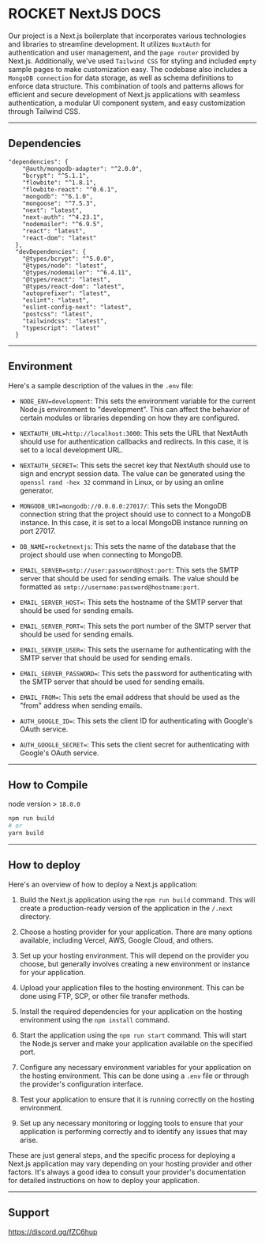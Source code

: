# ROCKET NextJS DOCS

Our project is a Next.js boilerplate that incorporates various technologies and libraries to streamline development. It utilizes `NuxtAuth` for authentication and user management, and the `page router` provided by Next.js. Additionally, we've used `Tailwind CSS` for styling and included `empty` sample pages to make customization easy. The codebase also includes a `MongoDB connection` for data storage, as well as schema definitions to enforce data structure. This combination of tools and patterns allows for efficient and secure development of Next.js applications with seamless authentication, a modular UI component system, and easy customization through Tailwind CSS.

---

## Dependencies 

```
"dependencies": {
    "@auth/mongodb-adapter": "^2.0.0",
    "bcrypt": "^5.1.1",
    "flowbite": "^1.8.1",
    "flowbite-react": "^0.6.1",
    "mongodb": "^6.1.0",
    "mongoose": "^7.5.3",
    "next": "latest",
    "next-auth": "^4.23.1",
    "nodemailer": "^6.9.5",
    "react": "latest",
    "react-dom": "latest"
  },
  "devDependencies": {
    "@types/bcrypt": "^5.0.0",
    "@types/node": "latest",
    "@types/nodemailer": "^6.4.11",
    "@types/react": "latest",
    "@types/react-dom": "latest",
    "autoprefixer": "latest",
    "eslint": "latest",
    "eslint-config-next": "latest",
    "postcss": "latest",
    "tailwindcss": "latest",
    "typescript": "latest"
  }
```
---

## Environment 

Here's a sample description of the values in the `.env` file:

- `NODE_ENV=development`: This sets the environment variable for the current Node.js environment to "development". This can affect the behavior of certain modules or libraries depending on how they are configured.

- `NEXTAUTH_URL=http://localhost:3000`: This sets the URL that NextAuth should use for authentication callbacks and redirects. In this case, it is set to a local development URL.

- `NEXTAUTH_SECRET=`: This sets the secret key that NextAuth should use to sign and encrypt session data. The value can be generated using the `openssl rand -hex 32` command in Linux, or by using an online generator.

- `MONGODB_URI=mongodb://0.0.0.0:27017/`: This sets the MongoDB connection string that the project should use to connect to a MongoDB instance. In this case, it is set to a local MongoDB instance running on port 27017.

- `DB_NAME=rocketnextjs`: This sets the name of the database that the project should use when connecting to MongoDB.

- `EMAIL_SERVER=smtp://user:password@host:port`: This sets the SMTP server that should be used for sending emails. The value should be formatted as `smtp://username:password@hostname:port`.

- `EMAIL_SERVER_HOST=`: This sets the hostname of the SMTP server that should be used for sending emails.

- `EMAIL_SERVER_PORT=`: This sets the port number of the SMTP server that should be used for sending emails.

- `EMAIL_SERVER_USER=`: This sets the username for authenticating with the SMTP server that should be used for sending emails.

- `EMAIL_SERVER_PASSWORD=`: This sets the password for authenticating with the SMTP server that should be used for sending emails.

- `EMAIL_FROM=`: This sets the email address that should be used as the "from" address when sending emails.

- `AUTH_GOOGLE_ID=`: This sets the client ID for authenticating with Google's OAuth service.

- `AUTH_GOOGLE_SECRET=`: This sets the client secret for authenticating with Google's OAuth service.

---

## How to Compile 

node version > `18.0.0`

```bash
npm run build
# or
yarn build
```
---

## How to deploy 

Here's an overview of how to deploy a Next.js application:

1. Build the Next.js application using the `npm run build` command. This will create a production-ready version of the application in the `/.next` directory.

2. Choose a hosting provider for your application. There are many options available, including Vercel, AWS, Google Cloud, and others.

3. Set up your hosting environment. This will depend on the provider you choose, but generally involves creating a new environment or instance for your application.

4. Upload your application files to the hosting environment. This can be done using FTP, SCP, or other file transfer methods.

5. Install the required dependencies for your application on the hosting environment using the `npm install` command.

6. Start the application using the `npm run start` command. This will start the Node.js server and make your application available on the specified port.

7. Configure any necessary environment variables for your application on the hosting environment. This can be done using a `.env` file or through the provider's configuration interface.

8. Test your application to ensure that it is running correctly on the hosting environment.

9. Set up any necessary monitoring or logging tools to ensure that your application is performing correctly and to identify any issues that may arise.

These are just general steps, and the specific process for deploying a Next.js application may vary depending on your hosting provider and other factors. It's always a good idea to consult your provider's documentation for detailed instructions on how to deploy your application.

---

## Support 

https://discord.gg/fZC6hup


